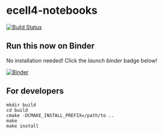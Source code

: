 # ecell4-notebooks

[![Build Status](https://travis-ci.org/ecell/ecell4-notebooks.svg?branch=master)](https://travis-ci.org/ecell/ecell4-notebooks)

Run this now on Binder
----------------------

No installation needed! Click the *launch binder* badge below!

[![Binder](http://mybinder.org/badge.svg)](http://beta.mybinder.org/v2/gh/ecell/ecell4-notebooks/master)

For developers
--------------

```shell
mkdir build
cd build
cmake -DCMAKE_INSTALL_PREFIX=/path/to ..
make
make install
```
